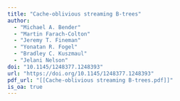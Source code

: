 ```yaml
---
title: "Cache-oblivious streaming B-trees"
author:
  - "Michael A. Bender"
  - "Martin Farach-Colton"
  - "Jeremy T. Fineman"
  - "Yonatan R. Fogel"
  - "Bradley C. Kuszmaul"
  - "Jelani Nelson"
doi: "10.1145/1248377.1248393"
url: "https://doi.org/10.1145/1248377.1248393"
pdf_url: "[[Cache-oblivious streaming B-trees.pdf]]"
is_oa: true
---
```

